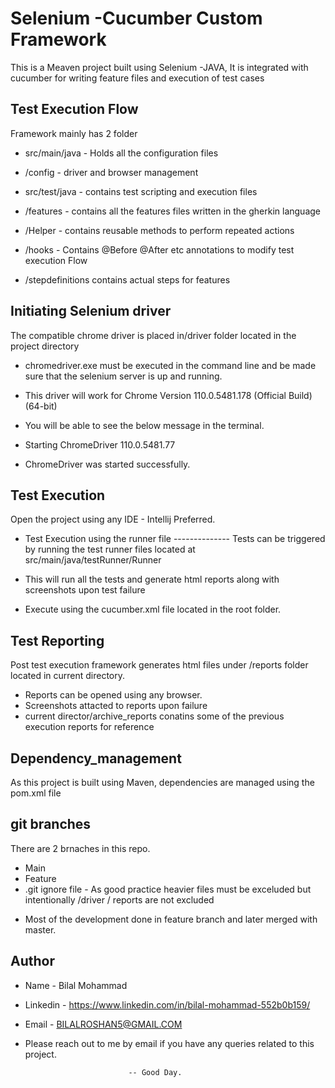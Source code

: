 
# Selenium -Cucumber Custom Framework 

This is a Meaven project built using Selenium -JAVA, It is integrated with cucumber for writing feature files and execution of test cases


## Test Execution Flow
Framework mainly has 2 folder

* src/main/java - Holds all the configuration files 

* /config - driver and browser management

* src/test/java - contains test scripting and execution files 

* /features - contains all the features files written in the gherkin language

* /Helper  - contains reusable methods to perform repeated actions

* /hooks - Contains @Before @After etc annotations to modify test execution Flow

* /stepdefinitions contains actual steps for features



## Initiating Selenium driver
The compatible chrome driver is placed in/driver folder located in the project directory

* chromedriver.exe must be executed in the command line and be made sure that the selenium server is up and running.
* This driver will  work for Chrome 
Version 110.0.5481.178 (Official Build) (64-bit)

* You will be able to see the below message in the terminal.

* Starting ChromeDriver 110.0.5481.77 
* ChromeDriver was started successfully.


## Test Execution
Open the project using any IDE - Intellij Preferred. 

* Test Execution using the runner file --------------
Tests can be triggered by running the test runner files located at src/main/java/testRunner/Runner

* This will run all the tests and generate html reports along with screenshots upon test failure

* Execute using the cucumber.xml file located in the root folder.
## Test Reporting

Post test execution framework generates html files under /reports   folder located in current directory.

* Reports can be opened using any browser.
* Screenshots attacted to reports upon failure
* current director/archive_reports conatins some of the previous execution reports for reference 


## Dependency_management 

As this project is built using Maven,
dependencies are managed using the pom.xml file
## git branches

There are 2 brnaches in this repo.
* Main
* Feature
* .git ignore file -  As  good practice heavier files must be exceluded but intentionally /driver / reports are not excluded
- Most of the development done in feature branch and later merged with master.
## Author
* Name - Bilal Mohammad
* Linkedin - https://www.linkedin.com/in/bilal-mohammad-552b0b159/

* Email - BILALROSHAN5@GMAIL.COM

* Please reach out to me by email if you have any queries related to this project.

                             -- Good Day.
